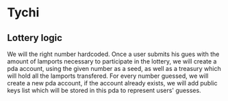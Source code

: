 # Tychi

## Lottery logic

We will the right number hardcoded. Once a user submits his gues with the amount of lamports necessary to participate in the lottery, we will create a pda account, using the given number as a seed, as well as a treasury which will hold all the lamports transfered. For every number guessed, we will create a new pda account, if the account already exists, we will add public keys list which will be stored in this pda to represent users' guesses.